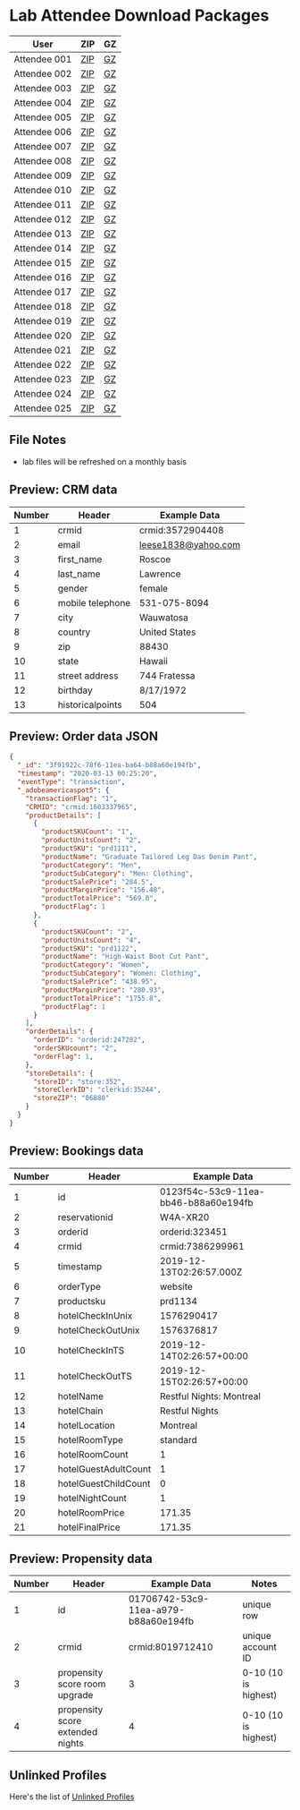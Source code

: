 Lab Attendee Download Packages
====================================


| User     | ZIP  | GZ  |
|------------|---|---|
| Attendee 001  | [ZIP](https://github.com/adobe/AEP-Hands-on-Labs/raw/master/labs/retail/assets/001_retail.zip)  |  [GZ](https://github.com/adobe/AEP-Hands-on-Labs/raw/master/labs/retail/assets/001_retail.tar.gz)  |
| Attendee 002  | [ZIP](https://github.com/adobe/AEP-Hands-on-Labs/raw/master/labs/retail/assets/002_retail.zip)  |  [GZ](https://github.com/adobe/AEP-Hands-on-Labs/raw/master/labs/retail/assets/002_retail.tar.gz)  |
| Attendee 003  | [ZIP](https://github.com/adobe/AEP-Hands-on-Labs/raw/master/labs/retail/assets/003_retail.zip)  |  [GZ](https://github.com/adobe/AEP-Hands-on-Labs/raw/master/labs/retail/assets/003_retail.tar.gz)  |
| Attendee 004  | [ZIP](https://github.com/adobe/AEP-Hands-on-Labs/raw/master/labs/retail/assets/004_retail.zip)  |  [GZ](https://github.com/adobe/AEP-Hands-on-Labs/raw/master/labs/retail/assets/004_retail.tar.gz)  |
| Attendee 005  | [ZIP](https://github.com/adobe/AEP-Hands-on-Labs/raw/master/labs/retail/assets/005_retail.zip)  |  [GZ](https://github.com/adobe/AEP-Hands-on-Labs/raw/master/labs/retail/assets/005_retail.tar.gz)  |
| Attendee 006  | [ZIP](https://github.com/adobe/AEP-Hands-on-Labs/raw/master/labs/retail/assets/006_retail.zip)  |  [GZ](https://github.com/adobe/AEP-Hands-on-Labs/raw/master/labs/retail/assets/006_retail.tar.gz)  |
| Attendee 007  | [ZIP](https://github.com/adobe/AEP-Hands-on-Labs/raw/master/labs/retail/assets/007_retail.zip)  |  [GZ](https://github.com/adobe/AEP-Hands-on-Labs/raw/master/labs/retail/assets/005_retail.tar.gz)  |
| Attendee 008  | [ZIP](https://github.com/adobe/AEP-Hands-on-Labs/raw/master/labs/retail/assets/008_retail.zip)  |  [GZ](https://github.com/adobe/AEP-Hands-on-Labs/raw/master/labs/retail/assets/008_retail.tar.gz)  |
| Attendee 009  | [ZIP](https://github.com/adobe/AEP-Hands-on-Labs/raw/master/labs/retail/assets/009_retail.zip)  |  [GZ](https://github.com/adobe/AEP-Hands-on-Labs/raw/master/labs/retail/assets/009_retail.tar.gz)  |
| Attendee 010  | [ZIP](https://github.com/adobe/AEP-Hands-on-Labs/raw/master/labs/retail/assets/010_retail.zip)  |  [GZ](https://github.com/adobe/AEP-Hands-on-Labs/raw/master/labs/retail/assets/010_retail.tar.gz)  |
| Attendee 011  | [ZIP](https://github.com/adobe/AEP-Hands-on-Labs/raw/master/labs/retail/assets/011_retail.zip)  |  [GZ](https://github.com/adobe/AEP-Hands-on-Labs/raw/master/labs/retail/assets/011_retail.tar.gz)  |
| Attendee 012  | [ZIP](https://github.com/adobe/AEP-Hands-on-Labs/raw/master/labs/retail/assets/012_retail.zip)  |  [GZ](https://github.com/adobe/AEP-Hands-on-Labs/raw/master/labs/retail/assets/012_retail.tar.gz)  |
| Attendee 013  | [ZIP](https://github.com/adobe/AEP-Hands-on-Labs/raw/master/labs/retail/assets/013_retail.zip)  |  [GZ](https://github.com/adobe/AEP-Hands-on-Labs/raw/master/labs/retail/assets/013_retail.tar.gz)  |
| Attendee 014  | [ZIP](https://github.com/adobe/AEP-Hands-on-Labs/raw/master/labs/retail/assets/014_retail.zip)  |  [GZ](https://github.com/adobe/AEP-Hands-on-Labs/raw/master/labs/retail/assets/014_retail.tar.gz)  |
| Attendee 015  | [ZIP](https://github.com/adobe/AEP-Hands-on-Labs/raw/master/labs/retail/assets/015_retail.zip)  |  [GZ](https://github.com/adobe/AEP-Hands-on-Labs/raw/master/labs/retail/assets/015_retail.tar.gz)  |
| Attendee 016  | [ZIP](https://github.com/adobe/AEP-Hands-on-Labs/raw/master/labs/retail/assets/016_retail.zip)  |  [GZ](https://github.com/adobe/AEP-Hands-on-Labs/raw/master/labs/retail/assets/016_retail.tar.gz)  |
| Attendee 017  | [ZIP](https://github.com/adobe/AEP-Hands-on-Labs/raw/master/labs/retail/assets/017_retail.zip)  |  [GZ](https://github.com/adobe/AEP-Hands-on-Labs/raw/master/labs/retail/assets/017_retail.tar.gz)  |
| Attendee 018  | [ZIP](https://github.com/adobe/AEP-Hands-on-Labs/raw/master/labs/retail/assets/018_retail.zip)  |  [GZ](https://github.com/adobe/AEP-Hands-on-Labs/raw/master/labs/retail/assets/018_retail.tar.gz)  |
| Attendee 019  | [ZIP](https://github.com/adobe/AEP-Hands-on-Labs/raw/master/labs/retail/assets/019_retail.zip)  |  [GZ](https://github.com/adobe/AEP-Hands-on-Labs/raw/master/labs/retail/assets/019_retail.tar.gz)  |
| Attendee 020  | [ZIP](https://github.com/adobe/AEP-Hands-on-Labs/raw/master/labs/retail/assets/020_retail.zip)  |  [GZ](https://github.com/adobe/AEP-Hands-on-Labs/raw/master/labs/retail/assets/020_retail.tar.gz)  |
| Attendee 021  | [ZIP](https://github.com/adobe/AEP-Hands-on-Labs/raw/master/labs/retail/assets/021_retail.zip)  |  [GZ](https://github.com/adobe/AEP-Hands-on-Labs/raw/master/labs/retail/assets/021_retail.tar.gz)  |
| Attendee 022  | [ZIP](https://github.com/adobe/AEP-Hands-on-Labs/raw/master/labs/retail/assets/022_retail.zip)  |  [GZ](https://github.com/adobe/AEP-Hands-on-Labs/raw/master/labs/retail/assets/022_retail.tar.gz)  |
| Attendee 023  | [ZIP](https://github.com/adobe/AEP-Hands-on-Labs/raw/master/labs/retail/assets/023_retail.zip)  |  [GZ](https://github.com/adobe/AEP-Hands-on-Labs/raw/master/labs/retail/assets/023_retail.tar.gz)  |
| Attendee 024  | [ZIP](https://github.com/adobe/AEP-Hands-on-Labs/raw/master/labs/retail/assets/024_retail.zip)  |  [GZ](https://github.com/adobe/AEP-Hands-on-Labs/raw/master/labs/retail/assets/024_retail.tar.gz)  |
| Attendee 025  | [ZIP](https://github.com/adobe/AEP-Hands-on-Labs/raw/master/labs/retail/assets/025_retail.zip)  |  [GZ](https://github.com/adobe/AEP-Hands-on-Labs/raw/master/labs/retail/assets/025_retail.tar.gz)  |



File Notes
----------------------------
 - lab files will be refreshed on a monthly basis




Preview: CRM data
-----------------------------

| Number     | Header  | Example Data  |
|------------|---|---|
| 1  | crmid  |  crmid:3572904408  |
| 2  | email  |  leese1838@yahoo.com  |
| 3  | first_name  |  Roscoe |
| 4  | last_name  |  Lawrence  |
| 5  | gender  |  female  |
| 6  | mobile telephone  |  531-075-8094  |
| 7  | city  |  Wauwatosa  |
| 8  | country  |  United States  |
| 9  | zip  |  88430  |
| 10  | state  |  Hawaii  |
| 11  | street address  |  744 Fratessa  |
| 12  | birthday  |  8/17/1972  |
| 13  | historicalpoints  |  504  |

Preview: Order data JSON
-----------------------------

```json
{
  "_id": "3f91922c-78f6-11ea-ba64-b88a60e194fb",
  "timestamp": "2020-03-13 00:25:20",
  "eventType": "transaction",
  "_adobeamericaspot5": {
    "transactionFlag": "1",
    "CRMID": "crmid:1603337965",
    "productDetails": [
      {
        "productSKUCount": "1",
        "productUnitsCount": "2",
        "productSKU": "prd1111",
        "productName": "Graduate Tailored Leg Das Denim Pant",
        "productCategory": "Men",
        "productSubCategory": "Men: Clothing",
        "productSalePrice": "284.5",
        "productMarginPrice": "156.48",
        "productTotalPrice": "569.0",
        "productFlag": 1
      },
      {
        "productSKUCount": "2",
        "productUnitsCount": "4",
        "productSKU": "prd1122",
        "productName": "High-Waist Boot Cut Pant",
        "productCategory": "Women",
        "productSubCategory": "Women: Clothing",
        "productSalePrice": "438.95",
        "productMarginPrice": "280.93",
        "productTotalPrice": "1755.8",
        "productFlag": 1
      }
    ],
    "orderDetails": {
      "orderID": "orderid:247282",
      "orderSKUcount": "2",
      "orderFlag": 1,
    },
    "storeDetails": {
      "storeID": "store:352",
      "storeClerkID": "clerkid:35244",
      "storeZIP": "06880"
    }
  }
}
```


Preview: Bookings data
-----------------------------

| Number     | Header  | Example Data  |
|------------|---|---|
| 1 | id	| 0123f54c-53c9-11ea-bb46-b88a60e194fb |
| 2 | reservationid	| W4A-XR20 |
| 3 | orderid	| orderid:323451 |
| 4 | crmid	| crmid:7386299961 |
| 5 | timestamp	| 2019-12-13T02:26:57.000Z |
| 6 | orderType	| website |
| 7 | productsku	| prd1134 |
| 8 | hotelCheckInUnix	| 1576290417 |
| 9 | hotelCheckOutUnix	| 1576376817 |
| 10 | hotelCheckInTS	| 2019-12-14T02:26:57+00:00 |
| 11 | hotelCheckOutTS	| 2019-12-15T02:26:57+00:00 |
| 12 | hotelName	| Restful Nights: Montreal |
| 13 | hotelChain	| Restful Nights |
| 14 | hotelLocation	| Montreal |
| 15 | hotelRoomType	| standard |
| 16 | hotelRoomCount	| 1 |
| 17 | hotelGuestAdultCount	| 1 |
| 18 | hotelGuestChildCount	| 0 |
| 19 | hotelNightCount	| 1 |
| 20 | hotelRoomPrice	| 171.35 |
| 21 | hotelFinalPrice	| 171.35 |


Preview: Propensity data
-----------------------------

| Number     | Header  | Example Data  |  Notes |
|------------|---|---|---|
| 1  | id  |  01706742-53c9-11ea-a979-b88a60e194fb | unique row |
| 2  | crmid  |  crmid:8019712410  | unique account ID |
| 3  | propensity score room upgrade  |  3 | 0-10 (10 is highest) |
| 4  | propensity score extended nights |  4 | 0-10 (10 is highest) |



Unlinked Profiles
----------------------------

Here's the list of [Unlinked Profiles](https://github.com/adobe/AEP-Hands-on-Labs/blob/master/labs/retail/unlinked_travel.md)
